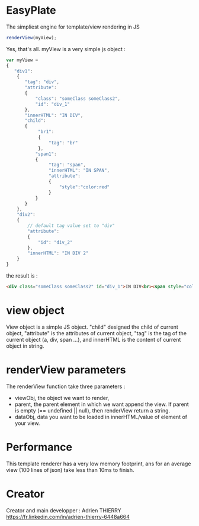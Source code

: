 # EasyPlate
The simpliest engine for template/view rendering in JS

```javascript
renderView(myView);
```

Yes, that's all. myView is a very simple js object :

```javascript
var myView =
{
   "div1":
    {
       "tag": "div",
       "attribute":
       {
           "class": "someClass someClass2",
           "id": "div_1"
       },
	   "innerHTML": "IN DIV",
       "child":
       {
			"br1":
			{
				"tag": "br"
			},
           "span1":
		   {
				"tag": "span",
				"innerHTML": "IN SPAN",
				"attribute":
				{
					"style":"color:red"
				}
		   }
       }
    },
	"div2":
	{
		// default tag value set to "div"
		"attribute":
		{
			"id": "div_2"
		},
		"innerHTML": "IN DIV 2"
	}
}
```

the result is :
```html
<div class="someClass someClass2" id="div_1">IN DIV<br><span style="color:red">IN SPAN</span></div><div id="div_2">IN DIV 2</div>
```

# view object

View object is a simple JS object. "child" designed the child of current object, "attribute" is the attributes of current object, "tag" is the tag of the current object (a, div, span ...), and innerHTML is the content of current object in string.

# renderView parameters

The renderView function take three parameters :
- viewObj, the object we want to render,
- parent, the parent element in which we want append the view. If parent is empty (== undefined || null), then renderView return a string.
- dataObj, data you want to be loaded in innerHTML/value of element of your view.

# Performance

This template renderer has a very low memory footprint, ans for an average view (100 lines of json) take less than 10ms to finish.

# Creator

Creator and main developper : Adrien THIERRY https://fr.linkedin.com/in/adrien-thierry-6448a664
